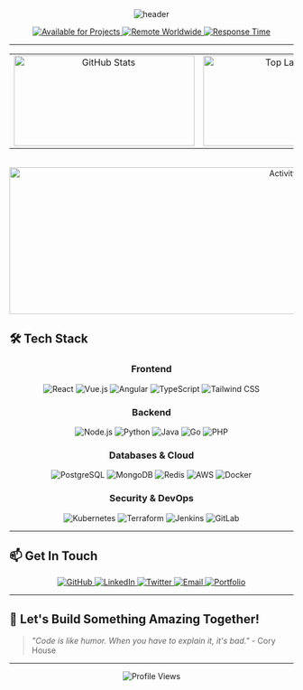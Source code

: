 <div align="center">
  <img src="https://capsule-render.vercel.app/api?type=waving&color=0:87ceeb,50:87cefa,100:b0e0e6&height=200&section=header&text=%F0%93%82%80%20DreamCoder08%20%F0%93%82%80&fontSize=50&fontColor=ffffff&animation=twinkling&fontAlignY=35&stroke=ffffff&strokeWidth=1" alt="header"/>
</div>

<p align="center">
  <a href="https://github.com/dreamcoder08">
    <img src="https://img.shields.io/badge/Available%20for%20Projects-98D8C8?style=for-the-badge&labelColor=F8F9FA&logo=github&logoColor=2D3748" alt="Available for Projects"/>
  </a>
  <a href="https://github.com/dreamcoder08">
    <img src="https://img.shields.io/badge/Remote%20Worldwide-B8E6B8?style=for-the-badge&labelColor=F8F9FA&logo=globe&logoColor=2D3748" alt="Remote Worldwide"/>
  </a>
  <a href="https://github.com/dreamcoder08">
    <img src="https://img.shields.io/badge/Response%20Time%3A%20~2hrs-FFB6C1?style=for-the-badge&labelColor=F8F9FA&logo=clock&logoColor=2D3748" alt="Response Time"/>
  </a>
</p>

---


<div align="center">

<!-- GitHub Stats Section: Organizado y profesional -->
<table>
  <tr>
    <td align="center">
      <img src="https://github-readme-stats.vercel.app/api?username=Albert-fer02&show_icons=true&hide_border=true&bg_color=1a1a2e&title_color=8fd6ff&text_color=FFFFFF&icon_color=d4af37&count_private=true&card_width=320" alt="GitHub Stats" width="320" height="160"/>
    </td>
    <td align="center">
      <img src="https://github-readme-stats.vercel.app/api/top-langs/?username=Albert-fer02&layout=compact&hide_border=true&bg_color=1a1a2e&title_color=8fd6ff&text_color=FFFFFF&card_width=320" alt="Top Languages" width="320" height="160"/>
    </td>
    <td align="center">
      <img src="https://streak-stats.demolab.com/?user=Albert-fer02&hide_border=true&background=1a1a2e&stroke=FFFFFF&ring=8fd6ff&fire=d4af37&currStreakNum=8fd6ff&sideNums=FFFFFF&currStreakLabel=d4af37&sideLabels=8fd6ff&dates=FFFFFF&card_width=320" alt="GitHub Streak" width="320" height="160"/>
    </td>
  </tr>
</table>

<!-- Activity Graph: Centrado y destacado debajo de las stats -->
<br/>

<img src="https://github-readme-activity-graph.vercel.app/graph?username=Albert-fer02&custom_title=Contribution%20Activity&bg_color=1a1a2e&color=FFFFFF&line=8fd6ff&point=d4af37&area_color=8fd6ff&area=true&hide_border=true" alt="Activity Graph" width="1000" height="260"/>

</div>

## 🛠️ **Tech Stack**

<div align="center">

### **Frontend**
<p>
  <img src="https://img.shields.io/badge/React-CAF0F8?style=for-the-badge&logo=react&logoColor=61DAFB" alt="React"/>
  <img src="https://img.shields.io/badge/Vue.js-E0F7FA?style=for-the-badge&logo=vue.js&logoColor=4FC08D" alt="Vue.js"/>
  <img src="https://img.shields.io/badge/Angular-FFD6E0?style=for-the-badge&logo=angular&logoColor=DD0031" alt="Angular"/>
  <img src="https://img.shields.io/badge/TypeScript-BFD7ED?style=for-the-badge&logo=typescript&logoColor=007ACC" alt="TypeScript"/>
  <img src="https://img.shields.io/badge/Tailwind_CSS-B8FFF9?style=for-the-badge&logo=tailwind-css&logoColor=38B2AC" alt="Tailwind CSS"/>
</p>

### **Backend**
<p>
  <img src="https://img.shields.io/badge/Node.js-D4F8E8?style=for-the-badge&logo=node.js&logoColor=43853D" alt="Node.js"/>
  <img src="https://img.shields.io/badge/Python-E3EFFF?style=for-the-badge&logo=python&logoColor=3776AB" alt="Python"/>
  <img src="https://img.shields.io/badge/Java-FFE5B4?style=for-the-badge&logo=openjdk&logoColor=ED8B00" alt="Java"/>
  <img src="https://img.shields.io/badge/Go-B8E0FF?style=for-the-badge&logo=go&logoColor=00ADD8" alt="Go"/>
  <img src="https://img.shields.io/badge/PHP-E5D4ED?style=for-the-badge&logo=php&logoColor=777BB4" alt="PHP"/>
</p>

### **Databases & Cloud**
<p>
  <img src="https://img.shields.io/badge/PostgreSQL-D6E6F2?style=for-the-badge&logo=postgresql&logoColor=316192" alt="PostgreSQL"/>
  <img src="https://img.shields.io/badge/MongoDB-D4F5E9?style=for-the-badge&logo=mongodb&logoColor=4EA94B" alt="MongoDB"/>
  <img src="https://img.shields.io/badge/Redis-FFD6D6?style=for-the-badge&logo=redis&logoColor=DC382D" alt="Redis"/>
  <img src="https://img.shields.io/badge/AWS-FFF5D6?style=for-the-badge&logo=amazon-aws&logoColor=FF9900" alt="AWS"/>
  <img src="https://img.shields.io/badge/Docker-D6F6FF?style=for-the-badge&logo=docker&logoColor=2CA5E0" alt="Docker"/>
</p>

### **Security & DevOps**
<p>
  <img src="https://img.shields.io/badge/Kubernetes-D6E6FF?style=for-the-badge&logo=kubernetes&logoColor=326CE5" alt="Kubernetes"/>
  <img src="https://img.shields.io/badge/Terraform-E6D6F2?style=for-the-badge&logo=terraform&logoColor=7B42BC" alt="Terraform"/>
  <img src="https://img.shields.io/badge/Jenkins-FFE0D6?style=for-the-badge&logo=Jenkins&logoColor=D24939" alt="Jenkins"/>
  <img src="https://img.shields.io/badge/GitLab-E6D6F2?style=for-the-badge&logo=gitlab&logoColor=330F63" alt="GitLab"/>
</p>

</div>

---

## 📫 **Get In Touch**

<p align="center">
  <a href="https://github.com/Albert-fer02/">
    <img src="https://img.shields.io/badge/GitHub-b8c6db?style=for-the-badge&logo=github&logoColor=23272e" alt="GitHub"/>
  </a>
  <a href="https://linkedin.com/in/dreamcoder08">
    <img src="https://img.shields.io/badge/LinkedIn-cce2f7?style=for-the-badge&logo=linkedin&logoColor=0077B5" alt="LinkedIn"/>
  </a>
  <a href="https://twitter.com/dreamcoder08">
    <img src="https://img.shields.io/badge/Twitter-d6eaff?style=for-the-badge&logo=twitter&logoColor=1DA1F2" alt="Twitter"/>
  </a>
  <a href="mailto:contact@dreamcoder08.dev">
    <img src="https://img.shields.io/badge/Email-f7d6d6?style=for-the-badge&logo=gmail&logoColor=D14836" alt="Email"/>
  </a>
  <a href="https://dreamcoder08.dev">
    <img src="https://img.shields.io/badge/Portfolio-ffe0d6?style=for-the-badge&logo=todoist&logoColor=FF5722" alt="Portfolio"/>
  </a>
</p>

---

## 🎉 **Let's Build Something Amazing Together!**

> *"Code is like humor. When you have to explain it, it's bad."* - Cory House

---

<div align="center">
  <img src="https://komarev.com/ghpvc/?username=Albert-fer02&style=flat-square&color=00BFFF" alt="Profile Views"/>
</div>

</div>

